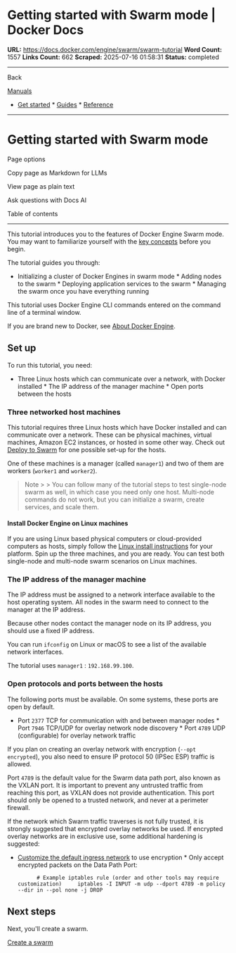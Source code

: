 # Getting started with Swarm mode | Docker Docs

**URL:** https://docs.docker.com/engine/swarm/swarm-tutorial
**Word Count:** 1557
**Links Count:** 662
**Scraped:** 2025-07-16 01:58:31
**Status:** completed

---

Back

[Manuals](https://docs.docker.com/manuals/)

  * [Get started](https://docs.docker.com/get-started/)   * [Guides](https://docs.docker.com/guides/)   * [Reference](https://docs.docker.com/reference/)

* * *

# Getting started with Swarm mode

Page options

Copy page as Markdown for LLMs

View page as plain text

Ask questions with Docs AI

Table of contents

* * *

This tutorial introduces you to the features of Docker Engine Swarm mode. You may want to familiarize yourself with the [key concepts](https://docs.docker.com/engine/swarm/key-concepts/) before you begin.

The tutorial guides you through:

  * Initializing a cluster of Docker Engines in swarm mode   * Adding nodes to the swarm   * Deploying application services to the swarm   * Managing the swarm once you have everything running

This tutorial uses Docker Engine CLI commands entered on the command line of a terminal window.

If you are brand new to Docker, see [About Docker Engine](https://docs.docker.com/engine/).

## Set up

To run this tutorial, you need:

  * Three Linux hosts which can communicate over a network, with Docker installed   * The IP address of the manager machine   * Open ports between the hosts

### Three networked host machines

This tutorial requires three Linux hosts which have Docker installed and can communicate over a network. These can be physical machines, virtual machines, Amazon EC2 instances, or hosted in some other way. Check out [Deploy to Swarm](https://docs.docker.com/guides/swarm-deploy/#prerequisites) for one possible set-up for the hosts.

One of these machines is a manager \(called `manager1`\) and two of them are workers \(`worker1` and `worker2`\).

> Note >  > You can follow many of the tutorial steps to test single-node swarm as well, in which case you need only one host. Multi-node commands do not work, but you can initialize a swarm, create services, and scale them.

#### Install Docker Engine on Linux machines

If you are using Linux based physical computers or cloud-provided computers as hosts, simply follow the [Linux install instructions](https://docs.docker.com/engine/install/) for your platform. Spin up the three machines, and you are ready. You can test both single-node and multi-node swarm scenarios on Linux machines.

### The IP address of the manager machine

The IP address must be assigned to a network interface available to the host operating system. All nodes in the swarm need to connect to the manager at the IP address.

Because other nodes contact the manager node on its IP address, you should use a fixed IP address.

You can run `ifconfig` on Linux or macOS to see a list of the available network interfaces.

The tutorial uses `manager1` : `192.168.99.100`.

### Open protocols and ports between the hosts

The following ports must be available. On some systems, these ports are open by default.

  * Port `2377` TCP for communication with and between manager nodes   * Port `7946` TCP/UDP for overlay network node discovery   * Port `4789` UDP \(configurable\) for overlay network traffic

If you plan on creating an overlay network with encryption \(`--opt encrypted`\), you also need to ensure IP protocol 50 \(IPSec ESP\) traffic is allowed.

Port `4789` is the default value for the Swarm data path port, also known as the VXLAN port. It is important to prevent any untrusted traffic from reaching this port, as VXLAN does not provide authentication. This port should only be opened to a trusted network, and never at a perimeter firewall.

If the network which Swarm traffic traverses is not fully trusted, it is strongly suggested that encrypted overlay networks be used. If encrypted overlay networks are in exclusive use, some additional hardening is suggested:

  * [Customize the default ingress network](https://docs.docker.com/engine/swarm/networking/) to use encryption   * Only accept encrypted packets on the Data Path Port:

              # Example iptables rule (order and other tools may require customization)     iptables -I INPUT -m udp --dport 4789 -m policy --dir in --pol none -j DROP

## Next steps

Next, you'll create a swarm.

[Create a swarm](https://docs.docker.com/engine/swarm/swarm-tutorial/create-swarm/)